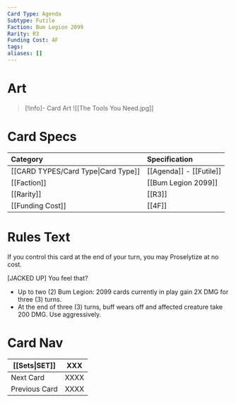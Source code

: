 ```yaml
---
Card Type: Agenda
Subtype: Futile
Faction: Bum Legion 2099
Rarity: R3
Funding Cost: 4F
tags: 
aliases: []
---
```

# Art

> [!info]- Card Art
> ![[The Tools You Need.jpg]]

# Card Specs

| Category                            | Specification           |
|:----------------------------------- |:----------------------- |
| [[CARD TYPES/Card Type\|Card Type]] | [[Agenda]] - [[Futile]] |
| [[Faction]]                         | [[Bum Legion 2099]]     |
| [[Rarity]]                          | [[R3]]                  |
| [[Funding Cost]]                    | [[4F]]                  |

# Rules Text

If you control this card at the end of your turn, you may Proselytize at no cost.

[JACKED UP] You feel that?
- Up to two (2) Bum Legion: 2099 cards currently in play gain 2X DMG for three (3) turns.
- At the end of three (3) turns, buff wears off and affected creature take 200 DMG. Use aggressively.  

# Card Nav

| [[Sets\|SET]] | XXX |  
| --- | --- |  
| Next Card | XXXX |  
| Previous Card | XXXX |  

